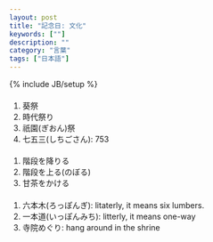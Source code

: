 ```yaml
---
layout: post
title: "記念日: 文化"
keywords: [""]
description: ""
category: "言葉"
tags: ["日本語"]
---
```

{% include JB/setup %}

####
1. 葵祭
2. 時代祭り
3. 祇園(ぎおん)祭
4. 七五三(しちごさん): 753


#### 
1. 階段を降りる
2. 階段を上る(のぼる)
3. 甘茶をかける

####
1. 六本木(ろっぽんぎ): litaterly, it means six lumbers. 
2. 一本道(いっぽんみち): litterly, it means one-way
3. 寺院めぐり: hang around in the shrine



